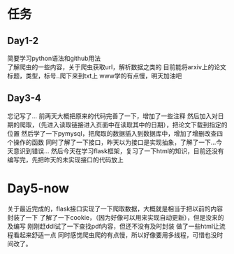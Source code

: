 # 任务
## Day1-2
简要学习python语法和github用法  
了解爬虫的一些内容，关于爬虫获取url，解析数据之类的
目前能将arxiv上的论文标题，类型，标号..爬下来到txt上
www学的有点慢，明天加油吧

## Day3-4
忘记写了...
前两天大概把原来的代码完善了一下，增加了一些注释
然后加入对日期的爬取，（先进入读取链接进入页面中在读取其中的日期），把论文下载到指定的位置
然后学了一下pymysql，把爬取的数据插入到数据库中，增加了增删改查四个操作的函数
同时了解了一下接口，昨天以为接口是实现抽象，了解了一下...今天意识到错误...
然后今天在学习flask框架，复习了一下html的知识，目前还没有编写完，先把昨天的未实现接口的代码放上


# Day5-now
关于最近完成的，flask接口实现了一下爬取数据，大概就是相当于把以前的内容封装了一下
了解了一下cookie，（因为好像可以用来实现自动更新），但是没来的及编写
刚刚赶ddl试了一下查找pdf内容，但还不没有及时封装
做了一些html让流程看起来舒适一点
同时感觉爬虫爬的有点慢，所以好像要用多线程，可惜也没时间改了。
